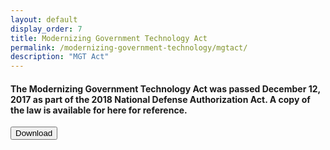 ```yaml
---
layout: default
display_order: 7
title: Modernizing Government Technology Act
permalink: /modernizing-government-technology/mgtact/
description: "MGT Act"
--- 
```


#### The Modernizing Government Technology Act was passed December 12, 2017 as part of the 2018 National Defense Authorization Act.  A copy of the law is available for here for reference. ####


<form method="get" action="/assets/PDF/MGT Act_FINAL.PDF">
<button class="usa-button">Download</button>
</form>